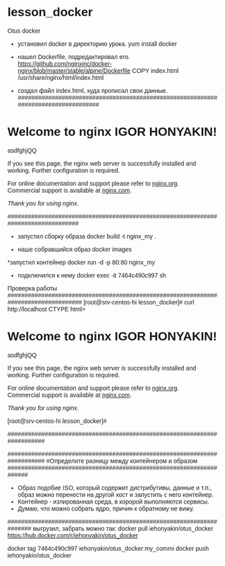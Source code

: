 # lesson_docker
Otus  docker


* установил docker  в директорию урока.
yum install docker

* нашел Dockerfile, подредактировал его.
https://github.com/nginxinc/docker-nginx/blob/master/stable/alpine/Dockerfile
COPY index.html /usr/share/nginx/html/index.html
* создал файл index.html, куда прописал свои данные.
###################################################################################
</style>
</head>
<body>
<h1>Welcome to nginx IGOR HONYAKIN!</h1>asdfghjQQ
<p>If you see this page, the nginx web server is successfully installed and
working. Further configuration is required.</p>

<p>For online documentation and support please refer to
<a href="http://nginx.org/">nginx.org</a>.<br/>
Commercial support is available at
<a href="http://nginx.com/">nginx.com</a>.</p>

<p><em>Thank you for using nginx.</em></p>
</body>
</html>
###################################################################################

* запустил сборку образа
docker build -t nginx_my .

* наше собравшийся образ 
docker images

*запустил контейнер 
docker run -d -p 80:80 nginx_my
* подключился к нему 
docker exec -it 7464c490c997 sh

Проверка работы
####################################################################################
[root@srv-centos-hi lesson_docker]# curl http://localhost
CTYPE html>
<html>
<head>
<title>Welcome to nginx!</title>
<style>
    body {
        width: 35em;
        margin: 0 auto;
        font-family: Tahoma, Verdana, Arial, sans-serif;
    }
</style>
</head>
<body>
<h1>Welcome to nginx IGOR HONYAKIN!</h1>asdfghjQQ
<p>If you see this page, the nginx web server is successfully installed and
working. Further configuration is required.</p>

<p>For online documentation and support please refer to
<a href="http://nginx.org/">nginx.org</a>.<br/>
Commercial support is available at
<a href="http://nginx.com/">nginx.com</a>.</p>

<p><em>Thank you for using nginx.</em></p>
</body>
</html>


[root@srv-centos-hi lesson_docker]#

#########################################################################


#########################################################################
#Определите разницу между контейнером и образом
####################################################################
- Образ подобие ISO, который содержит дистрибутивы, данные и т.п., образ можно перенести на другой хост и запустить с него контейнер.
- Контейнер - излированная среда, в коророй выполняются сервисы.
- Думаю, что можно собрать ядро, причин к обратному не вижу.



#####################################################################
выгрузил, забрать можно так:     docker pull iehonyakin/otus_docker
https://hub.docker.com/r/iehonyakin/otus_docker

docker tag 7464c490c997 iehonyakin/otus_docker:my_commi
docker push iehonyakin/otus_docker









